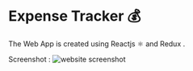 # Expense Tracker 💰
 
 The Web App is created using Reactjs ⚛️ and Redux .
 
 Screenshot :
 ![website screenshot](https://github.com/saikrishnadas/Expense-Tracker/blob/main/Screenshot%20%(187).png)
 
